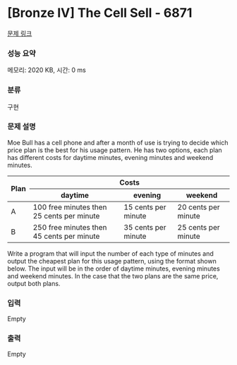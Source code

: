 # [Bronze IV] The Cell Sell - 6871 

[문제 링크](https://www.acmicpc.net/problem/6871) 

### 성능 요약

메모리: 2020 KB, 시간: 0 ms

### 분류

구현

### 문제 설명

<p>Moe Bull has a cell phone and after a month of use is trying to decide which price plan is the best for his usage pattern. He has two options, each plan has different costs for daytime minutes, evening minutes and weekend minutes.</p>

<table class="table table-bordered">
	<thead>
		<tr>
			<th rowspan="2">Plan</th>
			<th colspan="3">Costs</th>
		</tr>
		<tr>
			<th>daytime</th>
			<th>evening</th>
			<th>weekend</th>
		</tr>
	</thead>
	<tbody>
		<tr>
			<td>A</td>
			<td>100 free minutes then 25 cents per minute</td>
			<td>15 cents per minute</td>
			<td>20 cents per minute</td>
		</tr>
		<tr>
			<td>B</td>
			<td>250 free minutes then 45 cents per minute</td>
			<td>35 cents per minute</td>
			<td>25 cents per minute</td>
		</tr>
	</tbody>
</table>

<p>Write a program that will input the number of each type of minutes and output the cheapest plan for this usage pattern, using the format shown below. The input will be in the order of daytime minutes, evening minutes and weekend minutes. In the case that the two plans are the same price, output both plans.</p>

### 입력 

 Empty

### 출력 

 Empty

